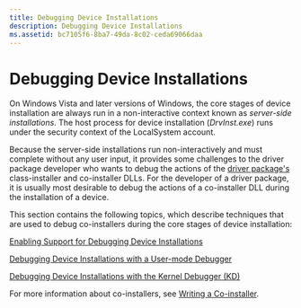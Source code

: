 ```yaml
---
title: Debugging Device Installations
description: Debugging Device Installations
ms.assetid: bc7105f6-8ba7-49da-8c02-ceda69066daa
---
```


# Debugging Device Installations


On Windows Vista and later versions of Windows, the core stages of device installation are always run in a non-interactive context known as *server-side installations*. The host process for device installation (*DrvInst.exe*) runs under the security context of the LocalSystem account.

Because the server-side installations run non-interactively and must complete without any user input, it provides some challenges to the driver package developer who wants to debug the actions of the [driver package's](driver-packages.md) class-installer and co-installer DLLs. For the developer of a driver package, it is usually most desirable to debug the actions of a co-installer DLL during the installation of a device.

This section contains the following topics, which describe techniques that are used to debug co-installers during the core stages of device installation:

[Enabling Support for Debugging Device Installations](enabling-support-for-debugging-device-installations.md)

[Debugging Device Installations with a User-mode Debugger](debugging-device-installations-with-a-user-mode-debugger.md)

[Debugging Device Installations with the Kernel Debugger (KD)](debugging-device-installations-with-the-kernel-debugger--kd-.md)

For more information about co-installers, see [Writing a Co-installer](writing-a-co-installer.md).

 

 





